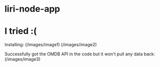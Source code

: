 # liri-node-app

<h1> I tried :( </h1>

Installing: 
(/images/image1)
(/images/image2)


Successfully got the OMDB API in the code but it won't pull any data back: 
(/images/image3)




